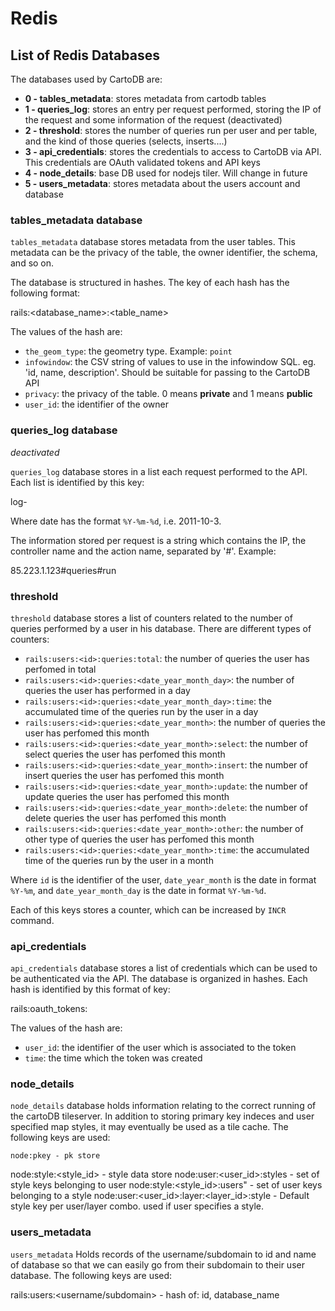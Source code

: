 # Redis #

## List of Redis Databases ##

The databases used by CartoDB are:

  - **0 - tables_metadata**: stores metadata from cartodb tables
  - **1 - queries_log**: stores an entry per request performed, storing the IP of the request and some information of the request (deactivated)
  - **2 - threshold**: stores the number of queries run per user and per table, and the kind of those queries (selects, inserts....)
  - **3 - api_credentials**: stores the credentials to access to CartoDB via API. This credentials are OAuth validated tokens and API keys
  - **4 - node_details**: base DB used for nodejs tiler. Will change in future
  - **5 - users_metadata**: stores metadata about the users account and database
  
### tables_metadata database ###

`tables_metadata` database stores metadata from the user tables. This metadata can be the privacy of the table, the owner identifier, the schema, and so on. 

The database is structured in hashes. The key of each hash has the following format:

  rails:<database_name>:<table_name>
  
The values of the hash are:

  - `the_geom_type`: the geometry type. Example: `point`
  - `infowindow`: the CSV string of values to use in the infowindow SQL. eg. 'id, name, description'. Should be suitable for passing to the CartoDB API
  - `privacy`: the privacy of the table. 0 means **private** and 1 means **public**
  - `user_id`: the identifier of the owner
  
### queries_log database ###

_deactivated_

`queries_log` database stores in a list each request performed to the API. Each list is identified by this key:

  log-<date>
    
Where date has the format `%Y-%m-%d`, i.e. 2011-10-3.

The information stored per request is a string which contains the IP, the controller name and the action name, separated by '#'. Example:

  85.223.1.123#queries#run

### threshold ###

`threshold` database stores a list of counters related to the number of queries performed by a user in his database. There are different types of counters:

  - `rails:users:<id>:queries:total`: the number of queries the user has perfomed in total
  - `rails:users:<id>:queries:<date_year_month_day>`: the number of queries the user has performed in a day
  - `rails:users:<id>:queries:<date_year_month_day>:time`: the accumulated time of the queries run by the user in a day
  - `rails:users:<id>:queries:<date_year_month>`: the number of queries the user has perfomed this month
  - `rails:users:<id>:queries:<date_year_month>:select`: the number of select queries the user has perfomed this month
  - `rails:users:<id>:queries:<date_year_month>:insert`: the number of insert queries the user has perfomed this month
  - `rails:users:<id>:queries:<date_year_month>:update`: the number of update queries the user has perfomed this month
  - `rails:users:<id>:queries:<date_year_month>:delete`: the number of delete queries the user has perfomed this month
  - `rails:users:<id>:queries:<date_year_month>:other`: the number of other type of queries the user has perfomed this month
  - `rails:users:<id>:queries:<date_year_month>:time`: the accumulated time of the queries run by the user in a month
    
Where `id` is the identifier of the user, `date_year_month` is the date in format `%Y-%m`, and `date_year_month_day` is the date in format `%Y-%m-%d`.

Each of this keys stores a counter, which can be increased by `INCR` command.

### api_credentials ###

`api_credentials` database stores a list of credentials which can be used to be authenticated via the API. The database is organized in hashes. Each hash is identified by this format of key:

  rails:oauth_tokens:<token>
    
The values of the hash are:

  - `user_id`: the identifier of the user which is associated to the token
  - `time`: the time which the token was created

### node_details ###

`node_details` database holds information relating to the correct running of the cartoDB tileserver. In addition to storing primary key indeces and user specified map styles, it may eventually be used as a tile cache. The following keys are used:

	node:pkey - pk store
  node:style:<style_id> - style data store
  node:user:<user_id>:styles - set of style keys belonging to user
  node:style:<style_id>:users" - set of user keys belonging to a style
  node:user:<user_id>:layer:<layer_id>:style - Default style key per user/layer combo. used if user specifies a style.

### users_metadata ###

`users_metadata` Holds records of the username/subdomain to id and name of database so that we can easily go from their subdomain to their user database. The following keys are used:

  rails:users:<username/subdomain> - hash of: id, database_name